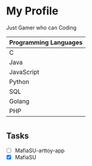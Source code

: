 # My Profile

Just Gamer who can Coding

| Programming Languages |
| ----------- |
| C |
| Java |
| JavaScript |
| Python |
| SQL |
| Golang |
| PHP |

#
## Tasks
- [ ] MafiaSU-arttoy-app
- [x] MafiaSU
